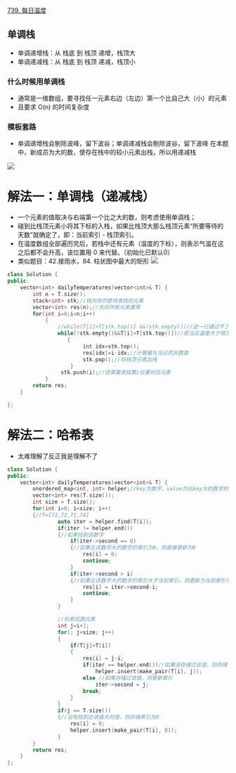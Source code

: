 [739. 每日温度](https://leetcode-cn.com/problems/daily-temperatures/description/)

    
## 单调栈
- 单调递增栈：从 栈底 到 栈顶 递增，栈顶大
- 单调递减栈：从 栈底 到 栈顶 递减，栈顶小
### 什么时候用单调栈
- 通常是一维数组，要寻找任一元素右边（左边）第一个比自己大（小）的元素
- 且要求 O(n) 的时间复杂度
### 模板套路
- 单调递增栈会剔除波峰，留下波谷；单调递减栈会剔除波谷，留下波峰
在本题中，新成员为大的数，使存在栈中的较小元素出栈，所以用递减栈

![](https://pic.leetcode-cn.com/0051296ee260c55479a5dc139fedadc99d0ee32f30a7d27d216c4c4dcc51c7ad-image.png)





# 解法一：单调栈（递减栈）
- 一个元素的值取决与右端第一个比之大的数，则考虑使用单调栈；
- 碰到比栈顶元素小将其下标的入栈，如果比栈顶大那么栈顶元素“所要等待的天数”就确定了，即：当前索引 - 栈顶索引。
- 在温度数组全部遍历完后，若栈中还有元素（温度的下标），则表示气温在这之后都不会升高，该位置用 0 来代替。（初始化已默认0）
- 类似题目：42.接雨水，84. 柱状图中最大的矩形
![](https://pic.leetcode-cn.com/1615387066-zjeHWd-%E6%97%A0%E6%A0%87%E9%A2%98.png)

```C++
class Solution {
public:
    vector<int> dailyTemperatures(vector<int>& T) {
        int n = T.size();
        stack<int> stk;//栈内存的是待查找的元素
        vector<int> res(n);//先将所有元素置零
        for(int i=0;i<n;i++)
            {
                //while(T[i]>T[stk.top()] &&!stk.empty())//这一行通过不了，因为一开始可能是空的，要把.top放在后面判断
                while(!stk.empty()&&T[i]>T[stk.top()])//若当日温度大于栈顶温度，则说明当日是栈顶元素的升温日
                   {
                        int idx=stk.top();
                        res[idx]=i-idx;//计算器与当日的天数差
                        stk.pop();//将栈顶元素出栈
                    }
                 stk.push(i);//还需要查找第i位置对应元素
            }
        return res;
    }

};


```
# 解法二：哈希表
- 太难理解了反正我是理解不了
```C++
class Solution {
public:
    vector<int> dailyTemperatures(vector<int>& T) {
        unordered_map<int, int> helper;//key为数字，value为比key大的数字的索引，如果没有则为0
        vector<int> res(T.size());
        int size = T.size();
        for(int i=0; i<size; i++) 
        {//T=[71,72,71,74]
                auto iter = helper.find(T[i]);
                if(iter != helper.end()) 
                {//如果找到该数字
                    if(iter->second == 0) 
                    {//如果比该数字大的数字的索引为0，则直接更新为0
                        res[i] = 0;
                        continue;
                    }
                    if(iter->second > i) 
                    {//如果比该数字大的数字的索引大于当前索引，则更新为当前索引与大的数字索引的差
                        res[i] = iter->second-i;
                        continue;
                    }
                }

                //检索后面元素
                int j=i+1;
                for(; j<size; j++) 
                {
                    if(T[j]>T[i]) 
                    {
                        res[i] = j-i;
                        if(iter == helper.end())//如果没存储过该值，则存储
                            helper.insert(make_pair(T[i], j));
                        else //如果存储过该值，则更新索引
                            iter->second = j;
                        break;
                    }
                }
                if(j == T.size()) 
                {//没有找到比该值大的值，则存储索引为0
                    res[i] = 0;
                    helper.insert(make_pair(T[i], 0));
                }
        }
        return res;
    }
};

```